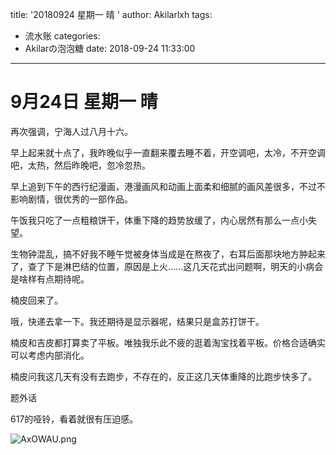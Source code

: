 title: '20180924 星期一 晴 '
author: Akilarlxh
tags:
  - 流水账
categories:
  - Akilarの泡泡糖
date: 2018-09-24 11:33:00
---
# 9月24日 星期一 晴 

再次强调，宁海人过八月十六。

早上起来就十点了，我昨晚似乎一直翻来覆去睡不着，开空调吧，太冷，不开空调吧，太热，然后昨晚吧，忽冷忽热。

早上追到下午的西行纪漫画，港漫画风和动画上面柔和细腻的画风差很多，不过不影响剧情，很优秀的一部作品。

午饭我只吃了一点粗粮饼干，体重下降的趋势放缓了，内心居然有那么一点小失望。

生物钟混乱，搞不好我不睡午觉被身体当成是在熬夜了，右耳后面那块地方肿起来了，查了下是淋巴结的位置，原因是上火……这几天花式出问题啊，明天的小病会是啥样有点期待呢。

楠皮回来了。

哦，快递去拿一下。我还期待是显示器呢，结果只是盒苏打饼干。

楠皮和吉皮都打算卖了平板。唯独我乐此不疲的逛着淘宝找着平板。价格合适确实可以考虑内部消化。

楠皮问我这几天有没有去跑步，不存在的，反正这几天体重降的比跑步快多了。

题外话

617的哑铃，看着就很有压迫感。

![AxOWAU.png](https://s2.ax1x.com/2019/04/17/AxOWAU.png)